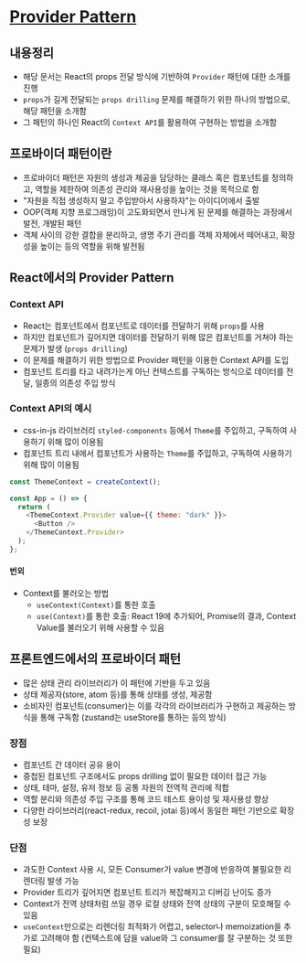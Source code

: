 # [Provider Pattern](https://patterns-dev-kr.github.io/design-patterns/provider-pattern/)

## 내용정리

- 해당 문서는 React의 props 전달 방식에 기반하여 `Provider` 패턴에 대한 소개를 진행
- `props`가 길게 전달되는 `props drilling` 문제를 해결하기 위한 하나의 방법으로, 해당 패턴을 소개함
- 그 패턴의 하나인 React의 `Context API`를 활용하여 구현하는 방법을 소개함

## 프로바이더 패턴이란

- 프로바이더 패턴은 자원의 생성과 제공을 담당하는 클래스 혹은 컴포넌트를 정의하고, 역할을 제한하여 의존성 관리와 재사용성을 높이는 것을 목적으로 함
- "자원을 직접 생성하지 말고 주입받아서 사용하자"는 아이디어에서 출발
- OOP(객체 지향 프로그래밍)이 고도화되면서 만나게 된 문제를 해결하는 과정에서 발전, 개발된 패턴
- 객체 사이의 강한 결합을 분리하고, 생명 주기 관리를 객체 자체에서 떼어내고, 확장성을 높이는 등의 역할을 위해 발전됨

## React에서의 Provider Pattern

### Context API

- React는 컴포넌트에서 컴포넌트로 데이터를 전달하기 위해 `props`를 사용
- 하지만 컴포넌트가 깊어지면 데이터를 전달하기 위해 많은 컴포넌트를 거쳐야 하는 문제가 발생 (`props drilling`)
- 이 문제를 해결하기 위한 방법으로 Provider 패턴을 이용한 Context API를 도입
- 컴포넌트 트리를 타고 내려가는게 아닌 컨텍스트를 구독하는 방식으로 데이터를 전달, 일종의 의존성 주입 방식

### Context API의 예시

- css-in-js 라이브러리 `styled-components` 등에서 `Theme`를 주입하고, 구독하여 사용하기 위해 많이 이용됨
- 컴포넌트 트리 내에서 컴포넌트가 사용하는 `Theme`를 주입하고, 구독하여 사용하기 위해 많이 이용됨

```javascript
const ThemeContext = createContext();

const App = () => {
  return (
    <ThemeContext.Provider value={{ theme: "dark" }}>
      <Button />
    </ThemeContext.Provider>
  );
};
```

#### 번외

- Context를 불러오는 방법
  - `useContext(Context)`를 통한 호출
  - `use(Context)`를 통한 호출: React 19에 추가되어, Promise의 결과, Context Value를 불러오기 위해 사용할 수 있음

## 프론트엔드에서의 프로바이더 패턴

- 많은 상태 관리 라이브러리가 이 패턴에 기반을 두고 있음
- 상태 제공자(store, atom 등)를 통해 상태를 생성, 제공함
- 소비자인 컴포넌트(consumer)는 이를 각각의 라이브러리가 구현하고 제공하는 방식을 통해 구독함 (zustand는 useStore를 통하는 등의 방식)

### 장점

- 컴포넌트 간 데이터 공유 용이
- 중첩된 컴포넌트 구조에서도 props drilling 없이 필요한 데이터 접근 가능
- 상태, 테마, 설정, 유저 정보 등 공통 자원의 전역적 관리에 적합
- 역할 분리와 의존성 주입 구조를 통해 코드 테스트 용이성 및 재사용성 향상
- 다양한 라이브러리(react-redux, recoil, jotai 등)에서 동일한 패턴 기반으로 확장성 보장

### 단점

- 과도한 Context 사용 시, 모든 Consumer가 value 변경에 반응하여 불필요한 리렌더링 발생 가능
- Provider 트리가 깊어지면 컴포넌트 트리가 복잡해지고 디버깅 난이도 증가
- Context가 전역 상태처럼 쓰일 경우 로컬 상태와 전역 상태의 구분이 모호해질 수 있음
- `useContext`만으로는 리렌더링 최적화가 어렵고, selector나 memoization을 추가로 고려해야 함 (컨텍스트에 담을 value와 그 consumer를 잘 구분하는 것 또한 필요)
